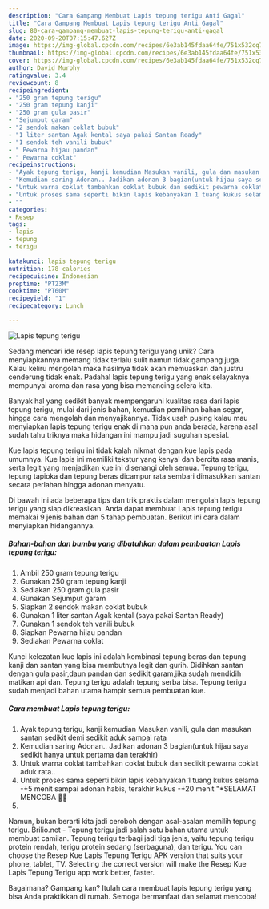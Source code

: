 ```yaml
---
description: "Cara Gampang Membuat Lapis tepung terigu Anti Gagal"
title: "Cara Gampang Membuat Lapis tepung terigu Anti Gagal"
slug: 80-cara-gampang-membuat-lapis-tepung-terigu-anti-gagal
date: 2020-09-20T07:15:47.627Z
image: https://img-global.cpcdn.com/recipes/6e3ab145fdaa64fe/751x532cq70/lapis-tepung-terigu-foto-resep-utama.jpg
thumbnail: https://img-global.cpcdn.com/recipes/6e3ab145fdaa64fe/751x532cq70/lapis-tepung-terigu-foto-resep-utama.jpg
cover: https://img-global.cpcdn.com/recipes/6e3ab145fdaa64fe/751x532cq70/lapis-tepung-terigu-foto-resep-utama.jpg
author: David Murphy
ratingvalue: 3.4
reviewcount: 8
recipeingredient:
- "250 gram tepung terigu"
- "250 gram tepung kanji"
- "250 gram gula pasir"
- "Sejumput garam"
- "2 sendok makan coklat bubuk"
- "1 liter santan Agak kental saya pakai Santan Ready"
- "1 sendok teh vanili bubuk"
- " Pewarna hijau pandan"
- " Pewarna coklat"
recipeinstructions:
- "Ayak tepung terigu, kanji kemudian Masukan vanili, gula dan masukan santan sedikit demi sedikit aduk sampai rata"
- "Kemudian saring Adonan.. Jadikan adonan 3 bagian(untuk hijau saya sedikit hanya untuk pertama dan terakhir)"
- "Untuk warna coklat tambahkan coklat bubuk dan sedikit pewarna coklat aduk rata.."
- "Untuk proses sama seperti bikin lapis kebanyakan 1 tuang kukus selama -+5 menit sampai adonan habis, terakhir kukus -+20 menit &#34;*SELAMAT MENCOBA 👩‍🍳"
- ""
categories:
- Resep
tags:
- lapis
- tepung
- terigu

katakunci: lapis tepung terigu 
nutrition: 178 calories
recipecuisine: Indonesian
preptime: "PT23M"
cooktime: "PT60M"
recipeyield: "1"
recipecategory: Lunch

---
```



![Lapis tepung terigu](https://img-global.cpcdn.com/recipes/6e3ab145fdaa64fe/751x532cq70/lapis-tepung-terigu-foto-resep-utama.jpg)

Sedang mencari ide resep lapis tepung terigu yang unik? Cara menyiapkannya memang tidak terlalu sulit namun tidak gampang juga. Kalau keliru mengolah maka hasilnya tidak akan memuaskan dan justru cenderung tidak enak. Padahal lapis tepung terigu yang enak selayaknya mempunyai aroma dan rasa yang bisa memancing selera kita.

Banyak hal yang sedikit banyak mempengaruhi kualitas rasa dari lapis tepung terigu, mulai dari jenis bahan, kemudian pemilihan bahan segar, hingga cara mengolah dan menyajikannya. Tidak usah pusing kalau mau menyiapkan lapis tepung terigu enak di mana pun anda berada, karena asal sudah tahu triknya maka hidangan ini mampu jadi suguhan spesial.

Kue lapis tepung terigu ini tidak kalah nikmat dengan kue lapis pada umumnya. Kue lapis ini memiliki tekstur yang kenyal dan bercita rasa manis, serta legit yang menjadikan kue ini disenangi oleh semua. Tepung terigu, tepung tapioka dan tepung beras dicampur rata sembari dimasukkan santan secara perlahan hingga adonan menyatu.


Di bawah ini ada beberapa tips dan trik praktis dalam mengolah lapis tepung terigu yang siap dikreasikan. Anda dapat membuat Lapis tepung terigu memakai 9 jenis bahan dan 5 tahap pembuatan. Berikut ini cara dalam menyiapkan hidangannya.

<!--inarticleads1-->

##### Bahan-bahan dan bumbu yang dibutuhkan dalam pembuatan Lapis tepung terigu:

1. Ambil 250 gram tepung terigu
1. Gunakan 250 gram tepung kanji
1. Sediakan 250 gram gula pasir
1. Gunakan Sejumput garam
1. Siapkan 2 sendok makan coklat bubuk
1. Gunakan 1 liter santan Agak kental (saya pakai Santan Ready)
1. Gunakan 1 sendok teh vanili bubuk
1. Siapkan  Pewarna hijau pandan
1. Sediakan  Pewarna coklat


Kunci kelezatan kue lapis ini adalah kombinasi tepung beras dan tepung kanji dan santan yang bisa membutnya legit dan gurih. Didihkan santan dengan gula pasir,daun pandan dan sedikit garam,jika sudah mendidih matikan api dan. Tepung terigu adalah tepung serba bisa. Tepung terigu sudah menjadi bahan utama hampir semua pembuatan kue. 

<!--inarticleads2-->

##### Cara membuat Lapis tepung terigu:

1. Ayak tepung terigu, kanji kemudian Masukan vanili, gula dan masukan santan sedikit demi sedikit aduk sampai rata
1. Kemudian saring Adonan.. Jadikan adonan 3 bagian(untuk hijau saya sedikit hanya untuk pertama dan terakhir)
1. Untuk warna coklat tambahkan coklat bubuk dan sedikit pewarna coklat aduk rata..
1. Untuk proses sama seperti bikin lapis kebanyakan 1 tuang kukus selama -+5 menit sampai adonan habis, terakhir kukus -+20 menit &#34;*SELAMAT MENCOBA 👩‍🍳
1. 


Namun, bukan berarti kita jadi ceroboh dengan asal-asalan memilih tepung terigu. Brilio.net - Tepung terigu jadi salah satu bahan utama untuk membuat camilan. Tepung terigu terbagi jadi tiga jenis, yaitu tepung terigu protein rendah, terigu protein sedang (serbaguna), dan terigu. You can choose the Resep Kue Lapis Tepung Terigu APK version that suits your phone, tablet, TV. Selecting the correct version will make the Resep Kue Lapis Tepung Terigu app work better, faster. 

Bagaimana? Gampang kan? Itulah cara membuat lapis tepung terigu yang bisa Anda praktikkan di rumah. Semoga bermanfaat dan selamat mencoba!
